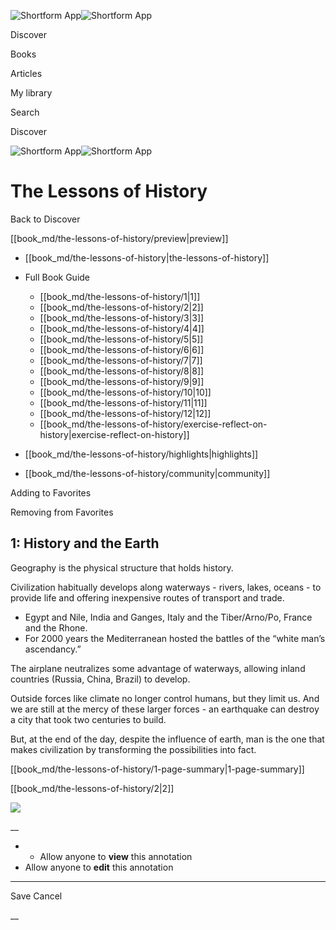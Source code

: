 ![Shortform App](/img/logo.36a2399e.svg)![Shortform App](/img/logo-dark.70c1b072.svg)

Discover

Books

Articles

My library

Search

Discover

![Shortform App](/img/logo.36a2399e.svg)![Shortform App](/img/logo-dark.70c1b072.svg)

# The Lessons of History

Back to Discover

[[book_md/the-lessons-of-history/preview|preview]]

  * [[book_md/the-lessons-of-history|the-lessons-of-history]]
  * Full Book Guide

    * [[book_md/the-lessons-of-history/1|1]]
    * [[book_md/the-lessons-of-history/2|2]]
    * [[book_md/the-lessons-of-history/3|3]]
    * [[book_md/the-lessons-of-history/4|4]]
    * [[book_md/the-lessons-of-history/5|5]]
    * [[book_md/the-lessons-of-history/6|6]]
    * [[book_md/the-lessons-of-history/7|7]]
    * [[book_md/the-lessons-of-history/8|8]]
    * [[book_md/the-lessons-of-history/9|9]]
    * [[book_md/the-lessons-of-history/10|10]]
    * [[book_md/the-lessons-of-history/11|11]]
    * [[book_md/the-lessons-of-history/12|12]]
    * [[book_md/the-lessons-of-history/exercise-reflect-on-history|exercise-reflect-on-history]]
  * [[book_md/the-lessons-of-history/highlights|highlights]]
  * [[book_md/the-lessons-of-history/community|community]]



Adding to Favorites 

Removing from Favorites 

## 1: History and the Earth

Geography is the physical structure that holds history.

Civilization habitually develops along waterways - rivers, lakes, oceans - to provide life and offering inexpensive routes of transport and trade.

  * Egypt and Nile, India and Ganges, Italy and the Tiber/Arno/Po, France and the Rhone.
  * For 2000 years the Mediterranean hosted the battles of the “white man’s ascendancy.”



The airplane neutralizes some advantage of waterways, allowing inland countries (Russia, China, Brazil) to develop.

Outside forces like climate no longer control humans, but they limit us. And we are still at the mercy of these larger forces - an earthquake can destroy a city that took two centuries to build.

But, at the end of the day, despite the influence of earth, man is the one that makes civilization by transforming the possibilities into fact.

[[book_md/the-lessons-of-history/1-page-summary|1-page-summary]]

[[book_md/the-lessons-of-history/2|2]]

![](https://bat.bing.com/action/0?ti=56018282&Ver=2&mid=68c766c4-97f8-4c8e-b800-3f7f32e4b159&sid=1711133063fa11eebdec89a8b8ae3bbc&vid=171147a063fa11eea7440fcfeb230d96&vids=0&msclkid=N&pi=0&lg=en-US&sw=800&sh=600&sc=24&nwd=1&tl=Shortform%20%7C%20Book&p=https%3A%2F%2Fwww.shortform.com%2Fapp%2Fbook%2Fthe-lessons-of-history%2F1&r=&lt=427&evt=pageLoad&sv=1&rn=617918)

__

  *   * Allow anyone to **view** this annotation
  * Allow anyone to **edit** this annotation



* * *

Save Cancel

__



